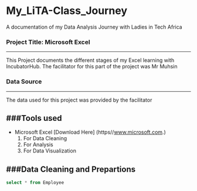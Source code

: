 # My_LiTA-Class_Journey
A documentation of my Data Analysis Journey with Ladies in Tech Africa

### Project Title: Microsoft Excel
---
This Project documents the different stages of my Excel learning with IncubatorHub. The facilitator for this part of the project was Mr Muhsin

### Data Source
---
The data used for this project was provided by the facilitator

###Tools used
---
- Microsoft Excel [Download Here] (https//www.microsoft.com.)
  1. For Data Cleaning
  2. For Analysis
  3. For Data Visualization
 
###Data Cleaning and Prepartions
---

```SQL
select * from Employee
